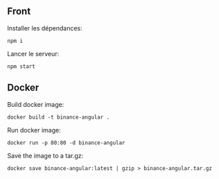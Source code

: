 ## Front

Installer les dépendances:
```
npm i
```

Lancer le serveur:
```
npm start
```

## Docker

Build docker image:
```
docker build -t binance-angular .
```

Run docker image:
```
docker run -p 80:80 -d binance-angular
```

Save the image to a tar.gz:
```
docker save binance-angular:latest | gzip > binance-angular.tar.gz
```